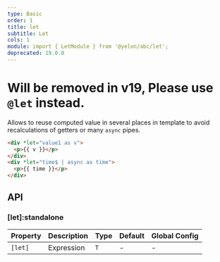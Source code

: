 ```yaml
---
type: Basic
order: 1
title: let
subtitle: Let
cols: 1
module: import { LetModule } from '@yelon/abc/let';
deprecated: 19.0.0
---
```

# Will be removed in v19, Please use `@let` instead.


Allows to reuse computed value in several places in template to avoid recalculations of getters or many `async` pipes.

```html
<div *let="value1 as v">
  <p>{{ v }}</p>
</div>
<div *let="time$ | async as time">
  <p>{{ time }}</p>
</div>
```

## API

### [let]:standalone

| Property | Description | Type | Default | Global Config |
|----------|-------------|------|---------|---------------|
| `[let]` | Expression | `T` | - | - |
